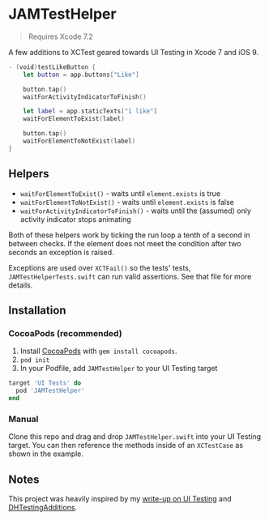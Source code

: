 # JAMTestHelper

> Requires Xcode 7.2

A few additions to XCTest geared towards UI Testing in Xcode 7 and iOS 9.

```swift
- (void)testLikeButton {
    let button = app.buttons["Like"]

    button.tap()
    waitForActivityIndicatorToFinish()

    let label = app.staticTexts["1 like"]
    waitForElementToExist(label)

    button.tap()
    waitForElementToNotExist(label)
}
```

## Helpers

- `waitForElementToExist()` - waits until `element.exists` is true
- `waitForElementToNotExist()` - waits until `element.exists` is false
- `waitForActivityIndicatorToFinish()` - waits until the (assumed) only activity indicator stops animating

Both of these helpers work by ticking the run loop a tenth of a second in between checks. If the element does not meet the condition after two seconds an exception is raised.

Exceptions are used over `XCTFail()` so the tests' tests, `JAMTestHelperTests.swift` can run valid assertions. See that file for more details.

## Installation

### CocoaPods (recommended)

1. Install [CocoaPods](http://cocoapods.org/) with `gem install cocoapods`.
1. `pod init`
1. In your Podfile, add `JAMTestHelper` to your UI Testing target

```ruby
target 'UI Tests' do
  pod 'JAMTestHelper'
end
```

### Manual

Clone this repo and drag and drop `JAMTestHelper.swift` into your UI Testing target. You can then reference the methods inside of an `XCTestCase` as shown in the example.

## Notes

This project was heavily inspired by my [write-up on UI Testing](http://masilotti.com/ui-testing-xcode-7) and [DHTestingAdditions](https://github.com/daniel-hall/DHTestingAdditions).
